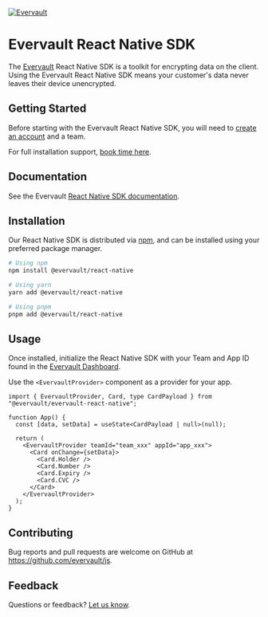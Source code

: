 [![Evervault](https://evervault.com/evervault.svg)](https://evervault.com/)

# Evervault React Native SDK

The [Evervault](https://evervault.com/) React Native SDK is a toolkit for encrypting data on the client. Using the Evervault React Native SDK means your customer's data never leaves their device unencrypted.

## Getting Started

Before starting with the Evervault React Native SDK, you will need to [create an account](https://app.evervault.com/register) and a team.

For full installation support, [book time here](https://calendly.com/evervault/support).

## Documentation

See the Evervault [React Native SDK documentation](https://docs.evervault.com/sdks/react-native).

## Installation

Our React Native SDK is distributed via [npm](https://www.npmjs.com/), and can be installed using your preferred package manager.

```sh
# Using npm
npm install @evervault/react-native

# Using yarn
yarn add @evervault/react-native

# Using pnpm
pnpm add @evervault/react-native
```

## Usage

Once installed, initialize the React Native SDK with your Team and App ID found in the [Evervault Dashboard](https://app.evervault.com/).

Use the `<EvervaultProvider>` component as a provider for your app.

```tsx
import { EvervaultProvider, Card, type CardPayload } from "@evervault/evervault-react-native";

function App() {
  const [data, setData] = useState<CardPayload | null>(null);

  return (
    <EvervaultProvider teamId="team_xxx" appId="app_xxx">
      <Card onChange={setData}>
        <Card.Holder />
        <Card.Number />
        <Card.Expiry />
        <Card.CVC />
      </Card>
    </EvervaultProvider>
  );
}
```

## Contributing

Bug reports and pull requests are welcome on GitHub at https://github.com/evervault/js.

## Feedback

Questions or feedback? [Let us know](mailto:support@evervault.com).

